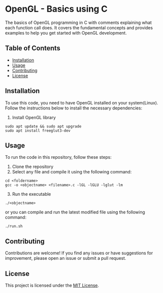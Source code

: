 # OpenGL - Basics using C

The basics of OpenGL programming in C with comments explaining what each function call does. It covers the fundamental concepts and provides examples to help you get started with OpenGL development.

## Table of Contents
- [Installation](#installation)
- [Usage](#usage)
- [Contributing](#contributing)
- [License](#license)

## Installation
To use this code, you need to have OpenGL installed on your system(Linux). Follow the instructions below to install the necessary dependencies:

1. Install OpenGL library
```
sudo apt update && sudo apt upgrade
sudo apt install freeglut3-dev
```

## Usage
To run the code in this repository, follow these steps:

1. Clone the repository
2. Select any file and compile it using the following command:
```
cd <foldername>
gcc -o <objectname> <filename>.c -lGL -lGLU -lglut -lm
```
3. Run the executable
```
./<objectname>
```

or you can compile and run the latest modified file using the following command:
```
./run.sh
```

## Contributing
Contributions are welcome! If you find any issues or have suggestions for improvement, please open an issue or submit a pull request.

## License
This project is licensed under the [MIT License](LICENSE).
